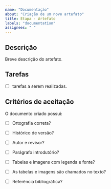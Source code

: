 ```yaml
---
name: "Documentação"
about: "Criação de um novo artefato"
title: Etapa - Artefato
labels: "documentation"
assignees: " "
---
```


## Descrição

Breve descrição do artefato.

## Tarefas

- [ ] tarefas a serem realizadas.

## Critérios de aceitação

O documento criado possui:

- [ ] Ortografia correta?
- [ ] Histórico de versão?
- [ ] Autor e revisor?
- [ ] Parágrafo introdutório?
- [ ] Tabelas e imagens com legenda e fonte?
- [ ] As tabelas e imagens são chamados no texto?
- [ ] Referência bibliográfica?


